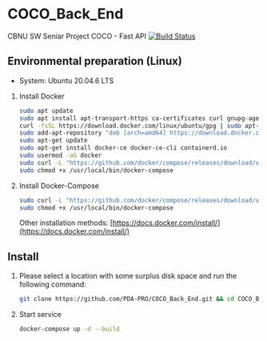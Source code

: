 # COCO_Back_End
CBNU SW Seniar Project COCO - Fast API
[![Build Status](https://app.travis-ci.com/PDA-PRO/COCO_Back_End.svg?branch=develop)](https://app.travis-ci.com/PDA-PRO/COCO_Back_End)

## Environmental preparation (Linux)

+ System: Ubuntu 20.04.6 LTS

1. Install Docker

    ```bash
    sudo apt update
    sudo apt install apt-transport-https ca-certificates curl gnupg-agent software-properties-common
    curl -fsSL https://download.docker.com/linux/ubuntu/gpg | sudo apt-key add -
    sudo add-apt-repository "deb [arch=amd64] https://download.docker.com/linux/ubuntu $(lsb_release -cs) stable"
    sudo apt-get update
    sudo apt-get install docker-ce docker-ce-cli containerd.io
    sudo usermod -aG docker
    sudo curl -L "https://github.com/docker/compose/releases/download/v2.5.0/docker-compose-$(uname -s)-$(uname -m)" -o /usr/local/bin/docker-compose
    sudo chmod +x /usr/local/bin/docker-compose
    ```

2. Install Docker-Compose

    ```bash
    sudo curl -L "https://github.com/docker/compose/releases/download/v2.5.0/docker-compose-$(uname -s)-$(uname -m)" -o /usr/local/bin/docker-compose
    sudo chmod +x /usr/local/bin/docker-compose
    ```

    Other installation methods: [https://docs.docker.com/install/](https://docs.docker.com/install/)

## Install

1. Please select a location with some surplus disk space and run the following command:

    ```bash
    git clone https://github.com/PDA-PRO/COCO_Back_End.git && cd COCO_Back_End
    ```

2. Start service

    ```bash
    docker-compose up -d --build
    ```
